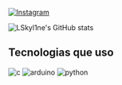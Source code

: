 

[![Instagram]( 	https://img.shields.io/badge/Instagram-E4405F?style=for-the-badge&logo=instagram&logoColor=white)](https://www.instagram.com/lucas1m_/)

![LSkyl1ne's GitHub stats](https://github-readme-stats.vercel.app/api?username=LSkyl1ne&show_icons=true&theme=transparent)

## Tecnologias que uso
<div style ="display: inline_block">
    <img align="center" alt="c" src="https://img.shields.io/badge/C-00599C?style=for-the-badge&logo=c&logoColor=white"/>
    <img align="center" alt="arduino" src="https://img.shields.io/badge/Arduino-00979D?style=for-the-badge&logo=Arduino&logoColor=white"/>
    <img align="center" alt="python" src="https://img.shields.io/badge/Python-FFD43B?style=for-the-badge&logo=python&logoColor=black"/>
</div>
